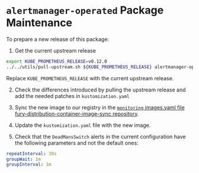 # `alertmanager-operated` Package Maintenance

To prepare a new release of this package:

1. Get the current upstream release

```bash
export KUBE_PROMETHEUS_RELEASE=v0.12.0
../../utils/pull-upstream.sh ${KUBE_PROMETHEUS_RELEASE} alertmanager-operated
```

  Replace `KUBE_PROMETHEUS_RELEASE` with the current upstream release.

2. Check the differences introduced by pulling the upstream release and add the needed patches in `kustomization.yaml`

3. Sync the new image to our registry in the [`monitoring` images.yaml file fury-distribution-container-image-sync repository](https://github.com/sighupio/fury-distribution-container-image-sync/blob/main/modules/monitoring/images.yml).

4. Update the `kustomization.yaml` file with the new image.

5. Check that the `DeadMansSwitch` alerts in the current configuration have the following parameters and not the default ones:

```yaml
repeatInterval: 30s
groupWait: 1m
groupInterval: 1m
```